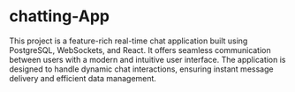 # chatting-App
This project is a feature-rich real-time chat application built using PostgreSQL, WebSockets, and React. It offers seamless communication between users with a modern and intuitive user interface. The application is designed to handle dynamic chat interactions, ensuring instant message delivery and efficient data management.
